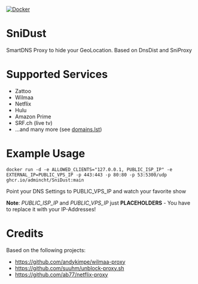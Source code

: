 [![Docker](https://github.com/Seji64/SniDust/actions/workflows/docker-publish.yml/badge.svg)](https://github.com/Seji64/SniDust/actions/workflows/docker-publish.yml)

# SniDust
SmartDNS Proxy to hide your GeoLocation. Based on DnsDist and SniProxy

# Supported Services

- Zattoo
- Wilmaa
- Netflix
- Hulu
- Amazon Prime
- SRF.ch (live tv)
- ...and many more (see [domains.lst](domains.lst))

# Example Usage

```
docker run -d -e ALLOWED_CLIENTS="127.0.0.1, PUBLIC_ISP_IP" -e EXTERNAL_IP=PUBLIC_VPS_IP -p 443:443 -p 80:80 -p 53:5300/udp ghcr.io/admincht/SniDust:main
```

Point your DNS Settings to PUBLIC_VPS_IP and watch your favorite show

**Note**: *PUBLIC_ISP_IP* and *PUBLIC_VPS_IP* just **PLACEHOLDERS** - You have to replace it with your IP-Addresses!

# Credits
Based on the following projects:

- https://github.com/andykimpe/wilmaa-proxy
- https://github.com/suuhm/unblock-proxy.sh
- https://github.com/ab77/netflix-proxy
